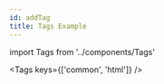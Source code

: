 ```yaml
---
id: addTag
title: Tags Example
---
```


import Tags from '../components/Tags'

<Tags keys={['common', 'html']} />
